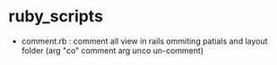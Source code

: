 # ruby_scripts
  - comment.rb : comment all view in rails ommiting patials and layout folder (arg "co" comment arg unco un-comment) 
